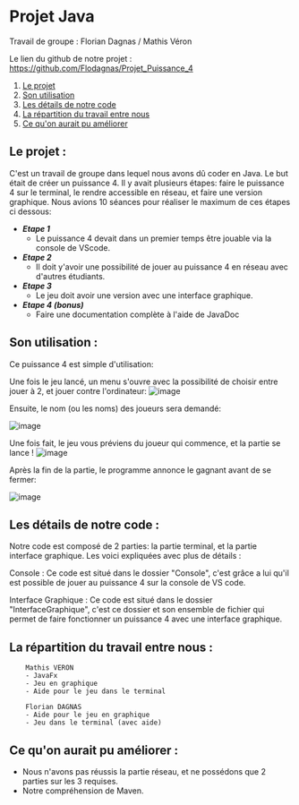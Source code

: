 # Projet Java


Travail de groupe :  Florian Dagnas / Mathis Véron

Le lien du github de notre projet : https://github.com/Flodagnas/Projet_Puissance_4


1) [Le projet](#projet)
2) [Son utilisation](#utilisation)
3) [Les détails de notre code](#detail)
4) [La répartition du travail entre nous](#reparti)
5) [Ce qu'on aurait pu améliorer](#ameliorer)


## Le projet : <a id="projet"></a>


C'est un travail de groupe dans lequel nous avons dû coder en Java. Le but était de créer un puissance 4. Il y avait plusieurs étapes: faire le puissance 4 sur le terminal, le rendre accessible en réseau, et faire une version graphique. Nous avions 10 séances pour réaliser le maximum de ces étapes ci dessous:

- ***Etape 1***   
    - Le puissance 4 devait dans un premier temps être jouable via la console de VScode.
- ***Etape 2***
    - Il doit y'avoir une possibilité de jouer au puissance 4 en réseau avec d'autres étudiants.
- ***Etape 3***
    - Le jeu doit avoir une version avec une interface graphique.
- ***Etape 4 (bonus)***
    - Faire une documentation complète à l'aide de JavaDoc


## Son utilisation : <a id="utilisation"></a>


Ce puissance 4 est simple d'utilisation:

Une fois le jeu lancé, un menu s'ouvre avec la possibilité de choisir entre jouer à 2, et jouer contre l'ordinateur:
![image](https://cdn.discordapp.com/attachments/408320873876160522/897937771287687178/unknown.png)

Ensuite, le nom (ou les noms) des joueurs sera demandé:

![image](https://cdn.discordapp.com/attachments/408320873876160522/897938099059949618/unknown.png)

Une fois fait, le jeu vous préviens du joueur qui commence, et la partie se lance !
![image](https://cdn.discordapp.com/attachments/408320873876160522/897938476484415539/unknown.png)

Après la fin de la partie, le programme annonce le gagnant avant de se fermer:

![image](https://cdn.discordapp.com/attachments/408320873876160522/897938591513206834/unknown.png)


## Les détails de notre code : <a id="detail"></a>

Notre code est composé de 2 parties: la partie terminal, et la partie interface graphique. Les voici expliquées avec plus de détails :

Console : Ce code est situé dans le dossier "Console", c'est grâce a lui qu'il est possible de jouer au puissance 4 sur la console de VS code. 

Interface Graphique : Ce code est situé dans le dossier "InterfaceGraphique", c'est ce dossier et son ensemble de fichier qui permet 
de faire fonctionner un puissance 4 avec une interface graphique.

## La répartition du travail entre nous : <a id="reparti"></a>

```
    Mathis VERON
    - JavaFx
    - Jeu en graphique
    - Aide pour le jeu dans le terminal
```

```
    Florian DAGNAS
    - Aide pour le jeu en graphique
    - Jeu dans le terminal (avec aide)
```

## Ce qu'on aurait pu améliorer : <a id="ameliorer"></a>

* Nous n'avons pas réussis la partie réseau, et ne possédons que 2 parties sur les 3 requises.
* Notre compréhension de Maven.
